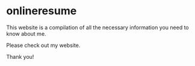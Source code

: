 # onlineresume

This website is a compilation of all the necessary information you need to know about me.

Please check out my website.

Thank you!
